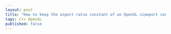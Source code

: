 ```yaml
---
layout: post
title: "How to keep the aspect ratio constant of an OpenGL viewport constant"
tags: C++ OpenGL
published: false
---
```

